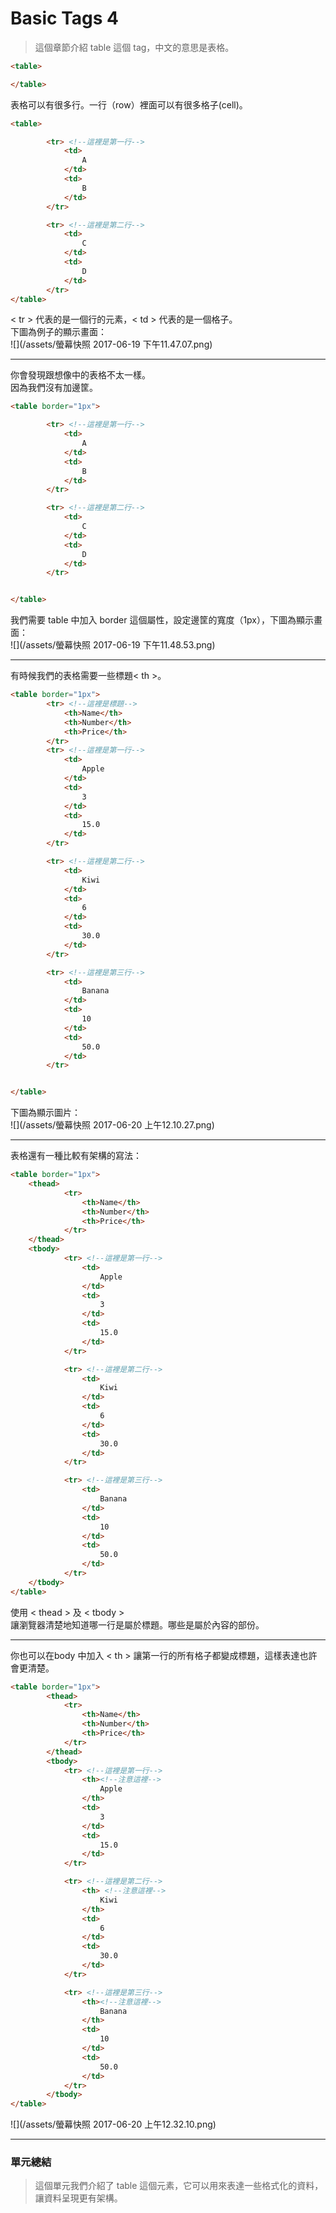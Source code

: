 # Basic Tags 4

> 這個章節介紹 table 這個 tag，中文的意思是表格。

```html
<table>

</table>
```

表格可以有很多行。一行（row）裡面可以有很多格子\(cell\)。

```html
<table>

        <tr> <!--這裡是第一行-->
            <td>
                A
            </td>
            <td>
                B
            </td>
        </tr>

        <tr> <!--這裡是第二行-->
            <td>
                C
            </td>
            <td>
                D
            </td>
        </tr>
</table>
```

&lt; tr &gt; 代表的是一個行的元素，&lt; td &gt; 代表的是一個格子。   
下圖為例子的顯示畫面：  
![](/assets/螢幕快照 2017-06-19 下午11.47.07.png)

---

你會發現跟想像中的表格不太一樣。  
因為我們沒有加邊筐。

```html
<table border="1px">

        <tr> <!--這裡是第一行-->
            <td>
                A
            </td>
            <td>
                B
            </td>
        </tr>

        <tr> <!--這裡是第二行-->
            <td>
                C
            </td>
            <td>
                D
            </td>
        </tr>


</table>
```

我們需要 table 中加入 border 這個屬性，設定邊筐的寬度（1px），下圖為顯示畫面：  
![](/assets/螢幕快照 2017-06-19 下午11.48.53.png)

---

有時候我們的表格需要一些標題&lt; th &gt;。

```html
<table border="1px">
        <tr> <!--這裡是標題-->
            <th>Name</th>
            <th>Number</th>
            <th>Price</th>
        </tr>
        <tr> <!--這裡是第一行-->
            <td>
                Apple
            </td>
            <td>
                3
            </td>
            <td>
                15.0
            </td>
        </tr>

        <tr> <!--這裡是第二行-->
            <td>
                Kiwi
            </td>
            <td>
                6
            </td>
            <td>
                30.0
            </td>
        </tr>

        <tr> <!--這裡是第三行-->
            <td>
                Banana
            </td>
            <td>
                10
            </td>
            <td>
                50.0
            </td>
        </tr>


</table>
```

下圖為顯示圖片：  
![](/assets/螢幕快照 2017-06-20 上午12.10.27.png)

---

表格還有一種比較有架構的寫法：

```html
<table border="1px">
    <thead>
            <tr>
                <th>Name</th>
                <th>Number</th>
                <th>Price</th>
            </tr>
    </thead>
    <tbody>
            <tr> <!--這裡是第一行-->
                <td>
                    Apple
                </td>
                <td>
                    3
                </td>
                <td>
                    15.0
                </td>
            </tr>

            <tr> <!--這裡是第二行-->
                <td>
                    Kiwi
                </td>
                <td>
                    6
                </td>
                <td>
                    30.0
                </td>
            </tr>

            <tr> <!--這裡是第三行-->
                <td>
                    Banana
                </td>
                <td>
                    10
                </td>
                <td>
                    50.0
                </td>
            </tr>
    </tbody>
</table>
```

使用 &lt; thead &gt; 及 &lt; tbody &gt;   
讓瀏覽器清楚地知道哪一行是屬於標題。哪些是屬於內容的部份。

---

你也可以在body 中加入 &lt; th &gt; 讓第一行的所有格子都變成標題，這樣表達也許會更清楚。

```html
<table border="1px">
        <thead>
            <tr>
                <th>Name</th>
                <th>Number</th>
                <th>Price</th>
            </tr>
        </thead>
        <tbody>
            <tr> <!--這裡是第一行-->
                <th><!--注意這裡-->
                    Apple
                </th>
                <td>
                    3
                </td>
                <td>
                    15.0
                </td>
            </tr>

            <tr> <!--這裡是第二行-->
                <th> <!--注意這裡-->
                    Kiwi
                </th>
                <td>
                    6
                </td>
                <td>
                    30.0
                </td>
            </tr>

            <tr> <!--這裡是第三行-->
                <th><!--注意這裡-->
                    Banana
                </th>
                <td>
                    10
                </td>
                <td>
                    50.0
                </td>
            </tr>
        </tbody>
</table>
```
![](/assets/螢幕快照 2017-06-20 上午12.32.10.png)


---

### 單元總結
>這個單元我們介紹了 table 這個元素，它可以用來表達一些格式化的資料，讓資料呈現更有架構。


